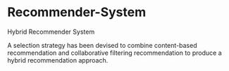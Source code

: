# Recommender-System
Hybrid Recommender System

A selection strategy has been devised to combine content-based recommendation and collaborative filtering recommendation to produce a hybrid recommendation approach.
